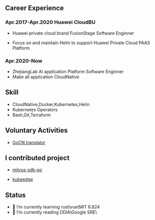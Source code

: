 ## Career Experience

### Apr.2017-Apr.2020 Huawei CloudBU 

- Huawei private cloud brand FusionStage Software Enginner

- Focus on and maintain Helm to support Huawei Private Cloud PAAS Platform 

### Apr.2020-Now

- ZhejiangLab AI application Platform Software Enginner 
- Make all application CloudNative 

## Skill

- CloudNative,Docker,Kubernetes,Helm
- Kubernetes Operators
- Bash,Git,Terraform

## Voluntary Activities

- [GoCN  translator](https://github.com/gocn/translator)


## I contributed project 

- [milvus-sdk-go](https://github.com/milvus-io/milvus-sdk-go)

- [kubeedge](https://github.com/kubeedge/kubeedge)

## Status
- 🌱 I’m currently learning rust\vue\MIT 6.824
-  🌱 I’m currently reading DDIA\Google SRE\

